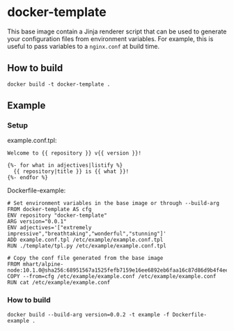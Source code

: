 # docker-template

This base image contain a Jinja renderer script that can be used to generate
your configuration files from environment variables. For example, this is
useful to pass variables to a `nginx.conf` at build time.

## How to build

`docker build -t docker-template .`

## Example

### Setup

example.conf.tpl:

```
Welcome to {{ repository }} v{{ version }}!

{%- for what in adjectives|listify %}
  {{ repository|title }} is {{ what }}!
{%- endfor %}
```

Dockerfile-example:

```
# Set environment variables in the base image or through --build-arg
FROM docker-template AS cfg
ENV repository "docker-template"
ARG version="0.0.1"
ENV adjectives='["extremely impressive","breathtaking","wonderful","stunning"]'
ADD example.conf.tpl /etc/example/example.conf.tpl
RUN ./template/tpl.py /etc/example/example.conf.tpl

# Copy the conf file generated from the base image
FROM mhart/alpine-node:10.1.0@sha256:68951567a1525fefb7159e16ee6892eb6faa16c87d86d9b4f4eed672b270f40f
COPY --from=cfg /etc/example/example.conf /etc/example/example.conf
RUN cat /etc/example/example.conf
```

### How to build

`docker build --build-arg version=0.0.2 -t example -f Dockerfile-example .`
